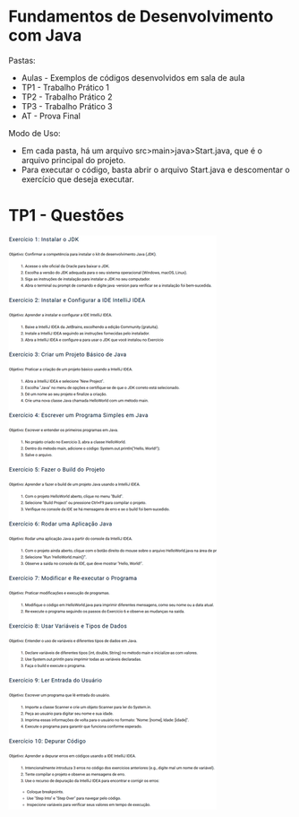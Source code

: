 # Fundamentos de Desenvolvimento com Java
Pastas:
- Aulas - Exemplos de códigos desenvolvidos em sala de aula
- TP1 - Trabalho Prático 1
- TP2 - Trabalho Prático 2
- TP3 - Trabalho Prático 3
- AT  - Prova Final 

Modo de Uso:
- Em cada pasta, há um arquivo src>main>java>Start.java, que é o arquivo principal do projeto.
- Para executar o código, basta abrir o arquivo Start.java e descomentar o exercício que deseja executar.
# TP1 - Questões
![Descrição](TP1/documentos/enunciado_TP1.png)